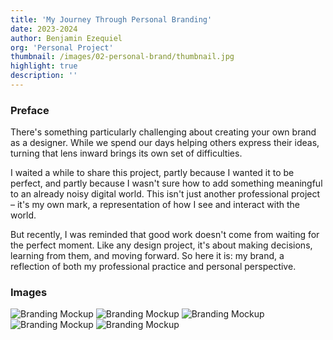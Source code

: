 ```yaml
---
title: 'My Journey Through Personal Branding'
date: 2023-2024
author: Benjamin Ezequiel
org: 'Personal Project'
thumbnail: /images/02-personal-brand/thumbnail.jpg
highlight: true
description: ''
---
```


### Preface

There's something particularly challenging about creating your own brand as a designer. While we spend our days helping others express their ideas, turning that lens inward brings its own set of difficulties.

I waited a while to share this project, partly because I wanted it to be perfect, and partly because I wasn't sure how to add something meaningful to an already noisy digital world. This isn't just another professional project – it's my own mark, a representation of how I see and interact with the world.

But recently, I was reminded that good work doesn't come from waiting for the perfect moment. Like any design project, it's about making decisions, learning from them, and moving forward. So here it is: my brand, a reflection of both my professional practice and personal perspective.

### Images

<span class="secondary-illustration">![Branding Mockup](/images/02-personal-brand/mockup_3.gif)</span>
<span class="secondary-illustration">![Branding Mockup](/images/02-personal-brand/mockup_1.png)</span>
<span class="secondary-illustration">![Branding Mockup](/images/02-personal-brand/mockup_6.gif)</span>
<span class="secondary-illustration">![Branding Mockup](/images/02-personal-brand/mockup_4.png)</span>
<span class="secondary-illustration">![Branding Mockup](/images/02-personal-brand/mockup_5.png)</span>

